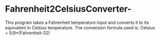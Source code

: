 # Fahrenheit2CelsiusConverter- 
This program takes a Fahrenheit temperature input and converts it to its equivalent in Celsius temperature.
The conversion formula used is: Celsius = 5/9*(Fahrenheit-32)

